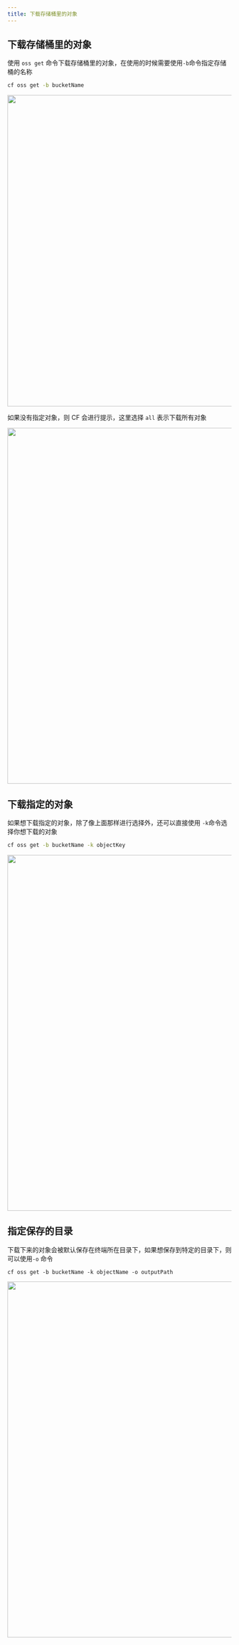 ```yaml
---
title: 下载存储桶里的对象
---
```


## 下载存储桶里的对象

使用 `oss get` 命令下载存储桶里的对象，在使用的时候需要使用`-b`命令指定存储桶的名称

```bash
cf oss get -b bucketName
```

   <img width="700" src="/img/1657545778.png">

如果没有指定对象，则 CF 会进行提示，这里选择 `all` 表示下载所有对象

   <img width="800" src="/img/1657545935.png">

## 下载指定的对象

如果想下载指定的对象，除了像上面那样进行选择外，还可以直接使用 `-k`命令选择你想下载的对象

```bash
cf oss get -b bucketName -k objectKey
```

   <img width="800" src="/img/1657546071.png">

## 指定保存的目录

下载下来的对象会被默认保存在终端所在目录下，如果想保存到特定的目录下，则可以使用`-o` 命令

```
cf oss get -b bucketName -k objectName -o outputPath
```

   <img width="800" src="/img/1657546184.png">

<Vssue />

<script>
export default {
    mounted () {
      this.$page.lastUpdated = "2022年7月11日"
    }
  }
</script>